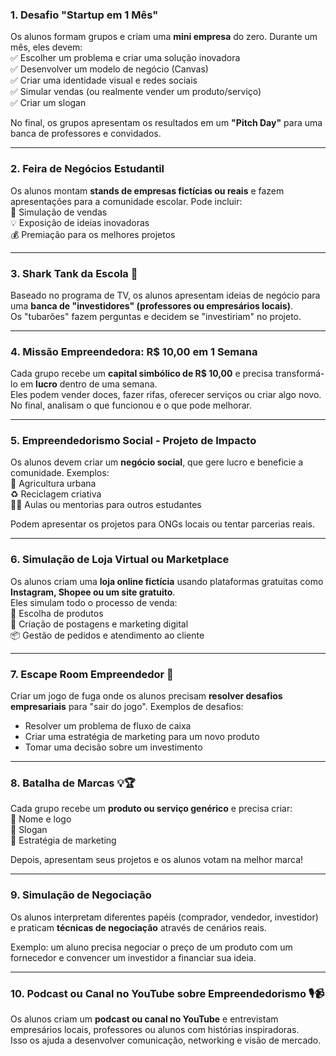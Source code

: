 
### **1. Desafio "Startup em 1 Mês"**  
Os alunos formam grupos e criam uma **mini empresa** do zero. Durante um mês, eles devem:  
✅ Escolher um problema e criar uma solução inovadora  
✅ Desenvolver um modelo de negócio (Canvas)  
✅ Criar uma identidade visual e redes sociais  
✅ Simular vendas (ou realmente vender um produto/serviço)  
✅ Criar um slogan 

No final, os grupos apresentam os resultados em um **"Pitch Day"** para uma banca de professores e convidados.  

---

### **2. Feira de Negócios Estudantil**  
Os alunos montam **stands de empresas fictícias ou reais** e fazem apresentações para a comunidade escolar. Pode incluir:  
🎤 Simulação de vendas  
💡 Exposição de ideias inovadoras  
💰 Premiação para os melhores projetos  

---

### **3. Shark Tank da Escola** 🦈  
Baseado no programa de TV, os alunos apresentam ideias de negócio para uma **banca de "investidores" (professores ou empresários locais)**.  
Os "tubarões" fazem perguntas e decidem se "investiriam" no projeto.  

---

### **4. Missão Empreendedora: R$ 10,00 em 1 Semana**  
Cada grupo recebe um **capital simbólico de R$ 10,00** e precisa transformá-lo em **lucro** dentro de uma semana.  
Eles podem vender doces, fazer rifas, oferecer serviços ou criar algo novo. No final, analisam o que funcionou e o que pode melhorar.  

---

### **5. Empreendedorismo Social - Projeto de Impacto**  
Os alunos devem criar um **negócio social**, que gere lucro e beneficie a comunidade. Exemplos:  
🌱 Agricultura urbana  
♻️ Reciclagem criativa  
👩‍🏫 Aulas ou mentorias para outros estudantes  

Podem apresentar os projetos para ONGs locais ou tentar parcerias reais.  

---

### **6. Simulação de Loja Virtual ou Marketplace**  
Os alunos criam uma **loja online fictícia** usando plataformas gratuitas como **Instagram, Shopee ou um site gratuito**.  
Eles simulam todo o processo de venda:  
🛒 Escolha de produtos  
📸 Criação de postagens e marketing digital  
📦 Gestão de pedidos e atendimento ao cliente  

---

### **7. Escape Room Empreendedor** 🔐  
Criar um jogo de fuga onde os alunos precisam **resolver desafios empresariais** para "sair do jogo". Exemplos de desafios:  
- Resolver um problema de fluxo de caixa  
- Criar uma estratégia de marketing para um novo produto  
- Tomar uma decisão sobre um investimento  

---

### **8. Batalha de Marcas** 💡🏆  
Cada grupo recebe um **produto ou serviço genérico** e precisa criar:  
🔹 Nome e logo  
🔹 Slogan  
🔹 Estratégia de marketing  

Depois, apresentam seus projetos e os alunos votam na melhor marca!  

---

### **9. Simulação de Negociação**  
Os alunos interpretam diferentes papéis (comprador, vendedor, investidor) e praticam **técnicas de negociação** através de cenários reais.  

Exemplo: um aluno precisa negociar o preço de um produto com um fornecedor e convencer um investidor a financiar sua ideia.  

---

### **10. Podcast ou Canal no YouTube sobre Empreendedorismo** 🎙️📹  
Os alunos criam um **podcast ou canal no YouTube** e entrevistam empresários locais, professores ou alunos com histórias inspiradoras.  
Isso os ajuda a desenvolver comunicação, networking e visão de mercado.  

